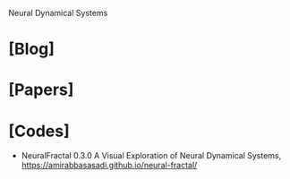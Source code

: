 Neural Dynamical Systems

# [Blog]

# [Papers]

# [Codes]
+ NeuralFractal 0.3.0 A Visual Exploration of Neural Dynamical Systems, https://amirabbasasadi.github.io/neural-fractal/
